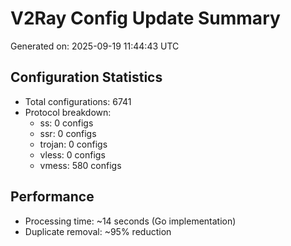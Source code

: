 # V2Ray Config Update Summary
Generated on: 2025-09-19 11:44:43 UTC

## Configuration Statistics
- Total configurations: 6741
- Protocol breakdown:
  - ss: 0 configs
  - ssr: 0 configs
  - trojan: 0 configs
  - vless: 0 configs
  - vmess: 580 configs

## Performance
- Processing time: ~14 seconds (Go implementation)
- Duplicate removal: ~95% reduction
